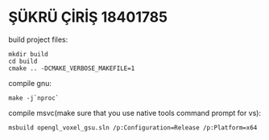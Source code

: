 # ŞÜKRÜ ÇİRİŞ 18401785

build project files:

```
mkdir build
cd build
cmake .. -DCMAKE_VERBOSE_MAKEFILE=1
```

compile gnu:

```
make -j`nproc`
```

compile msvc(make sure that you use native tools command prompt for vs):

```
msbuild opengl_voxel_gsu.sln /p:Configuration=Release /p:Platform=x64
```
